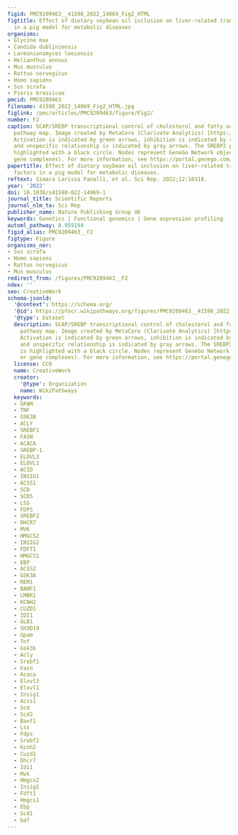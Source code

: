 ```yaml
---
figid: PMC9209463__41598_2022_14069_Fig2_HTML
figtitle: Effect of dietary soybean oil inclusion on liver-related transcription factors
  in a pig model for metabolic diseases
organisms:
- Glycine max
- Candida dubliniensis
- Lareunionomyces loeiensis
- Helianthus annuus
- Mus musculus
- Rattus norvegicus
- Homo sapiens
- Sus scrofa
- Pieris brassicae
pmcid: PMC9209463
filename: 41598_2022_14069_Fig2_HTML.jpg
figlink: /pmc/articles/PMC9209463/figure/Fig2/
number: F2
caption: SCAP/SREBP transcriptional control of cholesterol and fatty acid biosynthesis
  pathway map. Image created by MetaCore (Clarivate Analytics) [https://portal.genego.com/].
  Activation is indicated by green arrows, inhibition is indicated by red arrows,
  and unspecific relationship is indicated by gray arrows. The SREBP2 precursor is
  highlighted with a black circle. Nodes represent GeneGo Network objects (genes or
  gene complexes). For more information, see https://portal.genego.com/legends/MetaCoreQuickReferenceGuide.pdf.
papertitle: Effect of dietary soybean oil inclusion on liver-related transcription
  factors in a pig model for metabolic diseases.
reftext: Simara Larissa Fanalli, et al. Sci Rep. 2022;12:10318.
year: '2022'
doi: 10.1038/s41598-022-14069-1
journal_title: Scientific Reports
journal_nlm_ta: Sci Rep
publisher_name: Nature Publishing Group UK
keywords: Genetics | Functional genomics | Gene expression profiling
automl_pathway: 0.959194
figid_alias: PMC9209463__F2
figtype: Figure
organisms_ner:
- Sus scrofa
- Homo sapiens
- Rattus norvegicus
- Mus musculus
redirect_from: /figures/PMC9209463__F2
ndex: ''
seo: CreativeWork
schema-jsonld:
  '@context': https://schema.org/
  '@id': https://pfocr.wikipathways.org/figures/PMC9209463__41598_2022_14069_Fig2_HTML.html
  '@type': Dataset
  description: SCAP/SREBP transcriptional control of cholesterol and fatty acid biosynthesis
    pathway map. Image created by MetaCore (Clarivate Analytics) [https://portal.genego.com/].
    Activation is indicated by green arrows, inhibition is indicated by red arrows,
    and unspecific relationship is indicated by gray arrows. The SREBP2 precursor
    is highlighted with a black circle. Nodes represent GeneGo Network objects (genes
    or gene complexes). For more information, see https://portal.genego.com/legends/MetaCoreQuickReferenceGuide.pdf.
  license: CC0
  name: CreativeWork
  creator:
    '@type': Organization
    name: WikiPathways
  keywords:
  - GPAM
  - TNF
  - GSK3B
  - ACLY
  - SREBF1
  - FASN
  - ACACA
  - SREBP-1
  - ELOVL3
  - ELOVL1
  - ACID
  - INSIG1
  - ACSS1
  - SCD
  - SCD5
  - LSS
  - FDPS
  - SREBF2
  - DHCR7
  - MVK
  - HMGCS2
  - INSIG2
  - FDFT1
  - HMGCS1
  - EBP
  - ACSS2
  - GSK3A
  - REM1
  - BANF1
  - LMBR1
  - KCNH2
  - CUZD1
  - IDI1
  - GLB1
  - SH3D19
  - Gpam
  - Tnf
  - Gsk3b
  - Acly
  - Srebf1
  - Fasn
  - Acaca
  - Elovl3
  - Elovl1
  - Insig1
  - Acss1
  - Scd
  - Scd2
  - Banf1
  - Lss
  - Fdps
  - Srebf2
  - Kcnh2
  - Cuzd1
  - Dhcr7
  - Idi1
  - Mvk
  - Hmgcs2
  - Insig2
  - Fdft1
  - Hmgcs1
  - Ebp
  - Scd1
  - baf
---
```

